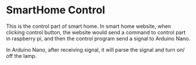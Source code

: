 SmartHome Control
=================

This is the control part of smart home. In smart home website, when clicking control button, the website would send a command to control part in raspberry pi, and then the control program send a signal to Arduino Nano.

In Arduino Nano, after receiving signal, it will parse the signal and turn on/ off the lamp.
